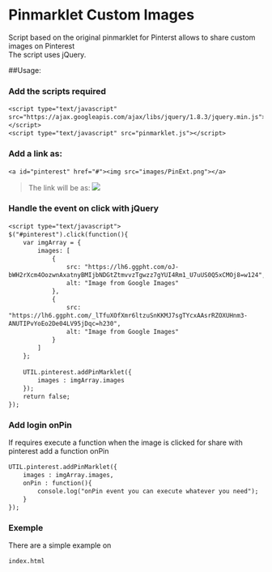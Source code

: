 Pinmarklet Custom Images
==========

Script based on the original pinmarklet for Pinterst allows to share custom images on Pinterest
<br/>
The script uses jQuery.

##Usage:
### Add the scripts required
    <script type="text/javascript" src="https://ajax.googleapis.com/ajax/libs/jquery/1.8.3/jquery.min.js"></script>
    <script type="text/javascript" src="pinmarklet.js"></script>

### Add a link as:
    <a id="pinterest" href="#"><img src="images/PinExt.png"></a>

> The link will be as: 
    <a id="pinterest" href="#"><img src="http://assets.pinterest.com/images/PinExt.png"></a>
    


### Handle the event on click with jQuery

    <script type="text/javascript">
    $("#pinterest").click(function(){
        var imgArray = { 
            images: [
                {
                    src: "https://lh6.ggpht.com/oJ-bWH2rXcm4OozwnAxatnyBMIjbNDGtZtmvvzTgwzz7gYUI4Rm1_U7uUS0Q5xCMOj8=w124",
                    alt: "Image from Google Images"
                },
                {
                    src: "https://lh6.ggpht.com/_lTfuXOfXmr6ltzuSnKKMJ7sgTYcxAAsrRZOXUHnm3-ANUTIPvYoEo2De04LV95jDqc=h230",
                    alt: "Image from Google Images"
                }
            ]
        };
        
        UTIL.pinterest.addPinMarklet({
            images : imgArray.images
        });
        return false;
    });
</script>

### Add login onPin
If requires execute a function when the image is clicked for share with pinterest add a function onPin

    UTIL.pinterest.addPinMarklet({
        images : imgArray.images,
        onPin : function(){
            console.log("onPin event you can execute whatever you need");
        }
    });

### Exemple

There are a simple example on <pre><code>index.html</code></pre>
